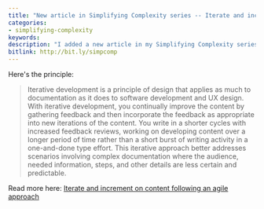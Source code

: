 ```yaml
---
title: "New article in Simplifying Complexity series -- Iterate and increment on content following an agile approach"
categories:
- simplifying-complexity
keywords:
description: "I added a new article in my Simplifying Complexity series about iterative content development. The article is titled 'Iterate and increment on content following an agile approach'. This is a principle I feel strongly about as a central approach in all writing, but one with particular application to complex scenarios."
bitlink: http://bit.ly/simpcomp
---
```


Here's the principle:

> Iterative development is a principle of design that applies as much to documentation as it does to software development and UX design. With iterative development, you continually improve the content by gathering feedback and then incorporate the feedback as appropriate into new iterations of the content. You write in a shorter cycles with increased feedback reviews, working on developing content over a longer period of time rather than a short burst of writing activity in a one-and-done type effort. This iterative approach better addresses scenarios involving complex documentation where the audience, needed information, steps, and other details are less certain and predictable.

Read more here: [Iterate and increment on content following an agile approach](https://idratherbewriting.com/simplifying-complexity/iterative-and-increment-on-content.html)
